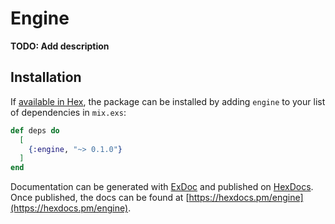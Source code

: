 # Engine

**TODO: Add description**

## Installation

If [available in Hex](https://hex.pm/docs/publish), the package can be installed
by adding `engine` to your list of dependencies in `mix.exs`:

```elixir
def deps do
  [
    {:engine, "~> 0.1.0"}
  ]
end
```

Documentation can be generated with [ExDoc](https://github.com/elixir-lang/ex_doc)
and published on [HexDocs](https://hexdocs.pm). Once published, the docs can
be found at [https://hexdocs.pm/engine](https://hexdocs.pm/engine).

